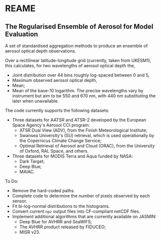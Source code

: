 # REAME
## The Regularised Ensemble of Aerosol for Model Evaluation
A set of standardised aggregation methods to produce an ensemble of aerosol optical depth observations.

Over a rectilinear latitude-longitude grid (currently, taken from UKESM1), this calculates, for two wavelengths of aerosol optical depth the,
 - Joint distribution over 44 bins roughly log-spaced between 0 and 5,
 - Maximum observed aerosol optical depth,
 - Mean;
 - Mean of the base-10 logarithm.
The precise wavelengths vary by instrument but aim to be 550 and 670 nm, with 440 nm substituting the later when unavailable.

The code currently supports the following datasets:
 - Three datasets for AATSR and ATSR-2 developed by the European Space Agency's Aerosol CCI program:
   - ATSR Dual View (ADV), from the Finish Meteorological Institute;
   - Swansea University's (SU) retrieval, which is used operationally by the Copernicus Climate Change Service;
   - Optimal Retrieval of Aerosol and Cloud (ORAC), from the University of Oxford, RAL Space, and others.
 - Three datasets for MODIS Terra and Aqua funded by NASA:
   - Dark Target;
   - Deep Blue;
   - MAIAC.

To Do:
 - Remove the hard-coded paths.
 - Complete code to determine the number of pixels observed by each sensor.
 - Fit bi-log-normal distributions to the histograms.
 - Convert current `npz` output files into CF-compliant netCDF files.
 - Implement additional algorithms that are currently available on JASMIN:
   - Deep Blue for AVHRR and SeaWIFS;
   - The AVHRR product released by FIDUCEO;
   - MISR v23.
